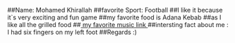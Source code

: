 ##Name: Mohamed Khirallah 
##favorite Sport: Football 
##I like it because it`s very exciting and fun game
##my favorite food is Adana Kebab 
##as I like all the grilled food 
##<a href=" https://www.youtube.com/watch?v=WzBgwfeDvAU"> my favorite music link </a>
##intersting fact about me : I had six fingers on my left foot
##Regards :)
